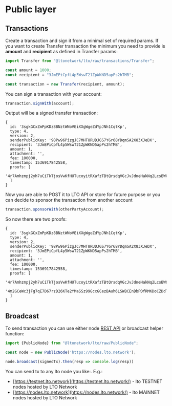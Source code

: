 # Public layer

## Transactions

Create a transaction and sign it from a minimal set of required params. If you want to create Transfer transaction the minimum you need to provide is **amount** and **recipient** as defined in Transfer params:

```javascript
import Transfer from "@ltonetwork/lto/raw/transactions/Transfer";

const amount = 1000;
const recipient = "3JmEPiCpfL4p5WswT21ZpWKND5apPs2hTMB";

const transaction = new Transfer(recipient, amount);
```

You can sign a transaction with your account:

```typescript
transaction.signWith(account);
```

Output will be a signed transfer transaction:

```
{ 
  id: '3sgkGCxZmPpKDz8BNztWNoVEiXXgWgeZdYpJNh1CqtKp',
  type: 4,
  version: 2,
  senderPublicKey: '98Pw96PizgJC7MHT8RUDJGS7YGr68YDqmSA2X83XJeDX',
  recipient: '3JmEPiCpfL4p5WswT21ZpWKND5apPs2hTMB',
  amount: 1,
  attachment: '',
  fee: 100000,
  timestamp: 1536917842558,
  proofs: [ 
    '4r7Amhzmpj2yh7uCiTkTjosVwKfHUTucoyitRXafzTBtQrsdqVGcJvJdneHakNq2LcsBWCxfDowkke7RbAMMZoaQ' 
  ]
}
```

Now you are able to POST it to LTO API or store for future purpose or you can decide to sponsor the transaction from another account

```javascript
transaction.sponsorWith(otherPartyAccount);
```

So now there are two proofs:

```
{ 
  id: '3sgkGCxZmPpKDz8BNztWNoVEiXXgWgeZdYpJNh1CqtKp',
  type: 4,
  version: 2,
  senderPublicKey: '98Pw96PizgJC7MHT8RUDJGS7YGr68YDqmSA2X83XJeDX',
  recipient: '3JmEPiCpfL4p5WswT21ZpWKND5apPs2hTMB',
  amount: 1,
  attachment: '',
  fee: 100000,
  timestamp: 1536917842558,
  proofs: [ 
    '4r7Amhzmpj2yh7uCiTkTjosVwKfHUTucoyitRXafzTBtQrsdqVGcJvJdneHakNq2LcsBWCxfDowkke7RbAMMZoaQ',
    '4m2GCeWc3jFg7qE7D67rzD26KTe2YMaSSz99GcxGCezBAuh6LSWBCEnDbPDfRMKDoCZDdTLgjovdF9LhDzan4Qah' 
  ]
}
```

## Broadcast

To send transaction you can use either node [REST API](https://nodes.lto.network/api-docs/index.html#!/transactions/broadcast) or broadcast helper function:

```javascript
import {PublicNode} from "@ltonetwork/lto/raw/PublicNode";

const node = new PublicNode('https://nodes.lto.network');

node.broadcast(signedTx).then(resp => console.log(resp))
```

You can send tx to any lto node you like:. E.g.:

* [https://testnet.lto.network](https://testnet.lto.network/) - lto TESTNET nodes hosted by LTO Network
* [https://nodes.lto.network](https://nodes.lto.network/) - lto MAINNET nodes hosted by LTO Network
